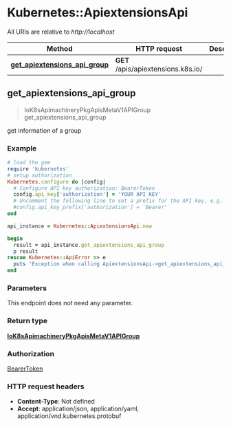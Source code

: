 # Kubernetes::ApiextensionsApi

All URIs are relative to *http://localhost*

Method | HTTP request | Description
------------- | ------------- | -------------
[**get_apiextensions_api_group**](ApiextensionsApi.md#get_apiextensions_api_group) | **GET** /apis/apiextensions.k8s.io/ | 



## get_apiextensions_api_group

> IoK8sApimachineryPkgApisMetaV1APIGroup get_apiextensions_api_group



get information of a group

### Example

```ruby
# load the gem
require 'kubernetes'
# setup authorization
Kubernetes.configure do |config|
  # Configure API key authorization: BearerToken
  config.api_key['authorization'] = 'YOUR API KEY'
  # Uncomment the following line to set a prefix for the API key, e.g. 'Bearer' (defaults to nil)
  #config.api_key_prefix['authorization'] = 'Bearer'
end

api_instance = Kubernetes::ApiextensionsApi.new

begin
  result = api_instance.get_apiextensions_api_group
  p result
rescue Kubernetes::ApiError => e
  puts "Exception when calling ApiextensionsApi->get_apiextensions_api_group: #{e}"
end
```

### Parameters

This endpoint does not need any parameter.

### Return type

[**IoK8sApimachineryPkgApisMetaV1APIGroup**](IoK8sApimachineryPkgApisMetaV1APIGroup.md)

### Authorization

[BearerToken](../README.md#BearerToken)

### HTTP request headers

- **Content-Type**: Not defined
- **Accept**: application/json, application/yaml, application/vnd.kubernetes.protobuf

